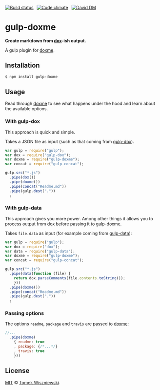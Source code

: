 [![Build status](https://img.shields.io/travis/tomekwi/gulp-doxme/master.svg?style=flat-square)](https://travis-ci.org/tomekwi/gulp-doxme)
 [![Code climate](https://img.shields.io/codeclimate/github/tomekwi/gulp-doxme.svg?style=flat-square)](https://codeclimate.com/github/tomekwi/gulp-doxme)
 [![David DM](https://img.shields.io/david/tomekwi/gulp-doxme.svg?style=flat-square)](http://david-dm.org/tomekwi/gulp-doxme)




gulp-doxme
==========

**Create markdown from [dox][]-ish output.**

[dox]: https://github.com/tj/dox

A gulp plugin for [doxme][].

[doxme]: https://github.com/tmcw/doxme




Installation
------------

```sh
$ npm install gulp-doxme
```




Usage
-----

Read through [doxme][] to see what happens under the hood and learn about the available options.


### With gulp-dox

This approach is quick and simple.

Takes a JSON file as input (such as that coming from [gulp-dox][]).

[gulp-dox]: https://github.com/ayhankuru/gulp-dox

```js
var gulp = require("gulp");
var dox = require("gulp-dox");
var doxme = require("gulp-doxme");
var concat = require("gulp-concat");

gulp.src("*.js")
  .pipe(dox())
  .pipe(doxme())
  .pipe(concat("Readme.md"))
  .pipe(gulp.dest("."))
  ;
```


### With gulp-data

This approach gives you more power. Among other things it allows you to process output from dox before passing it to gulp-doxme.

Takes `file.data` as input (for example coming from [gulp-data]):

[gulp-data]: https://github.com/colynb/gulp-data

```js
var gulp = require("gulp");
var dox = require("dox");
var data = require("gulp-data");
var doxme = require("gulp-doxme");
var concat = require("gulp-concat");

gulp.src("*.js")
  .pipe(data(function (file) {
    return dox.parseComments(file.contents.toString());
    }))
  .pipe(doxme())
  .pipe(concat("Readme.md"))
  .pipe(gulp.dest("."))
  ;
```


### Passing options

The options `readme`, `package` and `travis` are passed to [doxme][]:

```js
//...
  .pipe(doxme(
    { readme: true
    , package: {/*...*/}
    , travis: true
    }))
```



License
-------

[MIT][] © [Tomek Wiszniewski][].

[MIT]: ./License.md
[Tomek Wiszniewski]: https://github.com/tomekwi
